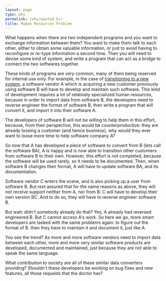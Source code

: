 ```yaml
---
layout: page
type: why
permalink: /why/wasted_hr/
title: Human Resources Problem
---
```


What happens when there are two independent programs and you want to exchange information between them? You want to make them talk to each other, either to obtain some valuable information, or just to avoid having to reconfigure or re-type information a second time. Then you will need to devise some kind of system, and write a program that can act as a bridge to connect the two softwares together.

These kinds of programs are very common, many of them being reserved for internal use only. For example, in the case of [transitioning to a new system](/why/transitioning/), a software vendor A which is acquiring a new customer previously using software B will have to develop and maintain such software. This kind of development requires a lot of relatively specialized human resources, because in order to import data from software B, the developers need to reverse engineer the format of software B, then write a program that will convert it, and import it into their software A. 

The developers of software B will not be willing to help them in this effort, because, from their perspective, this would be counterproductive: they are already loosing a customer (and hence business), why would they ever want to loose more time to help software company A?

So now that A has developed a piece of software to convert from B (lets call the software BA), A is happy and is now able to transition other customers from software B to their own. However, this effort is not completed, because the software will be used rarely, so it needs to be documented. Then, when software B changes their format, A will have to update software BA, and its documentation.

Software vendor C enters the scene, and is also picking up a user from software B. But rest assured that for the same reasons as above, they will not receive support neither from A, nor from B: C will have to develop their own version BC. And to do so, they will have to reverse engineer software B.

But wait: didn't somebody already do that? Yes, A already had reversed engineered B. But C cannot access A's work. So here we go, more smart developers are tasked with the same problems again: to figure out the format of B. then they have to maintain it and document it, just like A.

You see the trend? As more and more software vendors need to import data between each other, more and more very similar software products are developed, documented and maintained, just because they are not able to speak the same language.

What contribution to society are all of these similar data converters providing? Shouldn't these developers be working on bug fixes and new features, all those requests that the doctor has?